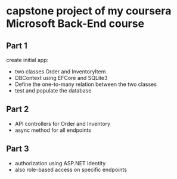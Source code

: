 # capstone project of my coursera Microsoft Back-End course

## Part 1
create initial app:
* two classes Order and InventoryItem
* DBContext using EFCore and SQLite3
* Define the one-to-many relation between the two classes
* test and populate the database

## Part 2
* API controllers for Order and Inventory
* async method for all endpoints

## Part 3
* authorization using ASP.NET Identity
* also role-based access on specific endpoints